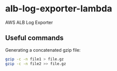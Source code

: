# alb-log-exporter-lambda
AWS ALB Log Exporter

## Useful commands
Generating a concatenated gzip file:
``` sh
gzip -c -n file1 > file.gz
gzip -c -n file2 >> file.gz
```
